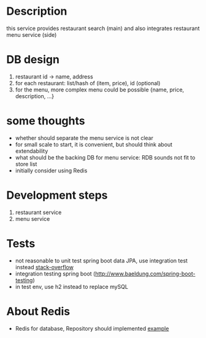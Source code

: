 # Description
this service provides restaurant search (main) and also integrates restaurant menu service (side)

# DB design
1. restaurant id -> name, address
2. for each restaurant: list/hash of (item, price), id (optional)
3. for the menu, more complex menu could be possible {name, price, description, ...}

# some thoughts
+ whether should separate the menu service is not clear
+ for small scale to start, it is convenient, but should think about extendability
+ what should be the backing DB for menu service: RDB sounds not fit to store list
+ initially consider using Redis


# Development steps

1. restaurant service
2. menu service


# Tests
+ not reasonable to unit test spring boot data JPA, use integration test instead [stack-overflow](https://stackoverflow.com/questions/23435937/how-to-test-spring-data-repositories?utm_medium=organic&utm_source=google_rich_qa&utm_campaign=google_rich_qa)
+ integration testing spring boot (http://www.baeldung.com/spring-boot-testing)
+ in test env, use h2 instead to replace mySQL

# About Redis
+ Redis for database, Repository should implemented [example](https://dzone.com/articles/intro-to-redis-with-spring-boot)